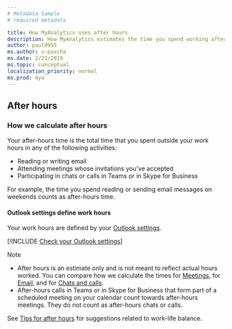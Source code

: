 ```yaml
---
# Metadata Sample
# required metadata

title: How MyAnalytics uses after hours
description: How MyAnalytics estimates the time you spend working after your work hours have ended
author: paul9955
ms.author: v-pascha
ms.date: 2/21/2019
ms.topic: conceptual
localization_priority: normal 
ms.prod: mya
---
```


## After hours 

### How we calculate after hours

Your after-hours time is the total time that you spent outside your work hours in any of the following activities:

 * Reading or writing email
 * Attending meetings whose invitations you've accepted
 * Participating in chats or calls in Teams or in Skype for Business 

For example, the time you spend reading or sending email messages on weekends counts as after-hours time.

#### Outlook settings define work hours

Your work hours are defined by your [Outlook settings](https://outlook.office.com/owa/?path=/options/calendarappearance).

[!INCLUDE [Check your Outlook settings](../../Includes/to-check-your-outlook-settings.md)]

>[!Note] 
> * After hours is an estimate only and is not meant to reflect actual hours worked. You can compare how we calculate the times for [Meetings](MyA-DB-Meetings.md), for [Email](MyA-DB-Emails.md), and for [Chats and calls](MyA-DB-Chats-and-calls.md).
> * After-hours calls in Teams or in Skype for Business that form part of a scheduled meeting on your calendar count towards after-hours meetings. They do not count as after-hours chats or calls.

See [Tips for after hours](../../Overview/Tips.md#tips-for-after-hours) for suggestions related to work-life balance.

